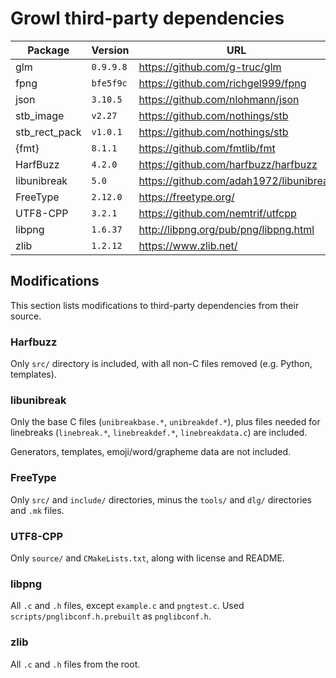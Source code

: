 # Growl third-party dependencies

| Package       | Version   | URL                                     |
|---------------|-----------|-----------------------------------------|
| glm           | `0.9.9.8` | https://github.com/g-truc/glm           |
| fpng          | `bfe5f9c` | https://github.com/richgel999/fpng      |
| json          | `3.10.5`  | https://github.com/nlohmann/json        |
| stb_image     | `v2.27`   | https://github.com/nothings/stb         |
| stb_rect_pack | `v1.0.1`  | https://github.com/nothings/stb         |
| {fmt}         | `8.1.1`   | https://github.com/fmtlib/fmt           |
| HarfBuzz      | `4.2.0`   | https://github.com/harfbuzz/harfbuzz    |
| libunibreak   | `5.0`     | https://github.com/adah1972/libunibreak |
| FreeType      | `2.12.0`  | https://freetype.org/                   |
| UTF8-CPP      | `3.2.1`   | https://github.com/nemtrif/utfcpp       |
| libpng        | `1.6.37`  | http://libpng.org/pub/png/libpng.html   |
| zlib          | `1.2.12`  | https://www.zlib.net/                   |

## Modifications

This section lists modifications to third-party dependencies from their source.

### Harfbuzz

Only `src/` directory is included, with all non-C files removed (e.g. Python,
templates).

### libunibreak

Only the base C files (`unibreakbase.*`, `unibreakdef.*`), plus files needed for
linebreaks (`linebreak.*`, `linebreakdef.*`, `linebreakdata.c`) are included.

Generators, templates, emoji/word/grapheme data are not included.

### FreeType

Only `src/` and `include/` directories, minus the `tools/` and `dlg/`
directories and `.mk` files.

### UTF8-CPP

Only `source/` and `CMakeLists.txt`, along with license and README.

### libpng

All `.c` and `.h` files, except `example.c` and `pngtest.c`. Used
`scripts/pnglibconf.h.prebuilt` as `pnglibconf.h`.

### zlib

All `.c` and `.h` files from the root.

